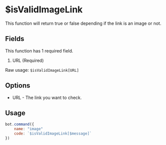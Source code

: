 # $isValidImageLink

This function will return true or false depending if the link is an image or not.

## Fields

This function has 1 required field.

1. URL \(Required\)

Raw usage: `$isValidImageLink[URL]`

## Options

* URL - The link you want to check.

## Usage

```javascript
bot.command({
    name: "image"
    code: `$isValidImageLink[$message]`
})
```


